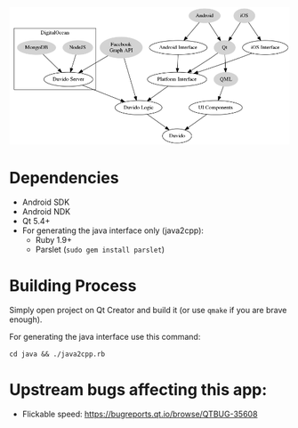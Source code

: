 ![Graph](design.png)

# Dependencies

 - Android SDK
 - Android NDK
 - Qt 5.4+
 - For generating the java interface only (java2cpp):
     - Ruby 1.9+
     - Parslet (`sudo gem install parslet`)

# Building Process

Simply open project on Qt Creator and build it (or use `qmake` if you are brave enough).

For generating the java interface use this command:

    cd java && ./java2cpp.rb

# Upstream bugs affecting this app:

- Flickable speed: https://bugreports.qt.io/browse/QTBUG-35608

